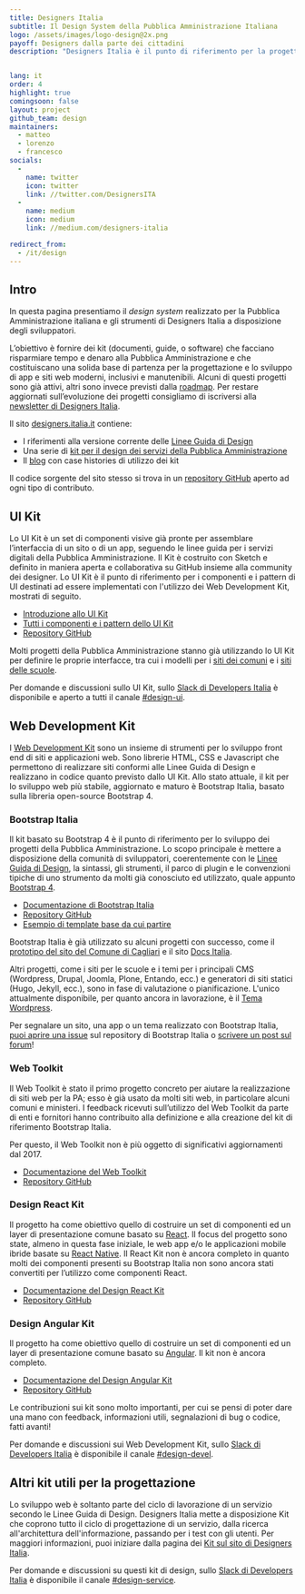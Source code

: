 ```yaml
---
title: Designers Italia
subtitle: Il Design System della Pubblica Amministrazione Italiana
logo: /assets/images/logo-design@2x.png
payoff: Designers dalla parte dei cittadini
description: "Designers Italia è il punto di riferimento per la progettazione dei servizi della Pubblica Amministrazione: linee guida, strumenti, un design system e una community di designer per favorire la collaborazione e promuovere il ruolo dello human-centered design nello sviluppo dei servizi pubblici."


lang: it
order: 4
highlight: true
comingsoon: false
layout: project
github_team: design
maintainers:
  - matteo
  - lorenzo
  - francesco
socials:
  -
    name: twitter
    icon: twitter
    link: //twitter.com/DesignersITA
  -
    name: medium
    icon: medium
    link: //medium.com/designers-italia

redirect_from:
  - /it/design
---
```


## Intro

In questa pagina presentiamo il *design system* realizzato per la Pubblica Amministrazione italiana e gli strumenti di Designers Italia a disposizione degli sviluppatori.

L’obiettivo è fornire dei kit (documenti, guide, o software) che facciano risparmiare tempo e denaro alla Pubblica Amministrazione e che costituiscano una solida base di partenza per la progettazione e lo sviluppo di app e siti web moderni, inclusivi e manutenibili. Alcuni di questi progetti sono già attivi, altri sono invece previsti dalla [roadmap](https://designers.italia.it/roadmap/). Per restare aggiornati sull’evoluzione dei progetti consigliamo di iscriversi alla [newsletter di Designers Italia](https://designers.italia.it/).

Il sito [designers.italia.it](https://designers.italia.it/) contiene:

* I riferimenti alla versione corrente delle [Linee Guida di Design](https://designers.italia.it/guide/)
* Una serie di [kit per il design dei servizi della Pubblica Amministrazione](https://designers.italia.it/kit/)
* Il [blog](https://designers.italia.it/blog/) con case histories di utilizzo dei kit

Il codice sorgente del sito stesso si trova in un [repository GitHub](https://github.com/italia/designers.italia.it) aperto ad ogni tipo di contributo.

## UI Kit
Lo UI Kit è un set di componenti visive già pronte per assemblare l’interfaccia di un sito o di un app, seguendo le linee guida per i servizi digitali della Pubblica Amministrazione. Il Kit è costruito con Sketch e definito in maniera aperta e collaborativa su GitHub insieme alla community dei designer. Lo UI Kit è il punto di riferimento per i componenti e i pattern di UI destinati ad essere implementati con l'utilizzo dei Web Development Kit, mostrati di seguito.

* [Introduzione allo UI Kit](https://designers.italia.it/kit/ui-kit/)
* [Tutti i componenti e i pattern dello UI Kit](https://invis.io/RJFGS2UC3HS)
* [Repository GitHub](https://github.com/italia/design-ui-kit)

Molti progetti della Pubblica Amministrazione stanno già utilizzando lo UI Kit per definire le proprie interfacce, tra cui i modelli per i [siti dei comuni](https://github.com/italia/design-comuni-prototipi) e i [siti delle scuole](https://github.com/italia/design-scuole-prototipi).

Per domande e discussioni sullo UI Kit, sullo [Slack di Developers Italia](https://slack.developers.italia.it/) è disponibile e aperto a tutti il canale [#design-ui](https://developersitalia.slack.com/messages/C9N62GX8E/).

## Web Development Kit
I [Web Development Kit](https://designers.italia.it/kit/web-development-kit/) sono un insieme di strumenti per lo sviluppo front end di siti e applicazioni web. Sono librerie HTML, CSS e Javascript che permettono di realizzare siti conformi alle Linee Guida di Design e realizzano in codice quanto previsto dallo UI Kit. Allo stato attuale, il kit per lo sviluppo web più stabile, aggiornato e maturo è Bootstrap Italia, basato sulla libreria open-source Bootstrap 4.

### Bootstrap Italia

Il kit basato su Bootstrap 4 è il punto di riferimento per lo sviluppo dei progetti della Pubblica Amministrazione. Lo scopo principale è mettere a disposizione della comunità di sviluppatori, coerentemente con le [Linee Guida di Design](https://docs.italia.it/italia/designers-italia/design-linee-guida-docs/), la sintassi, gli strumenti, il parco di plugin e le convenzioni tipiche di uno strumento da molti già conosciuto ed utilizzato, quale appunto [Bootstrap 4](https://getbootstrap.com/).

* [Documentazione di Bootstrap Italia](https://italia.github.io/bootstrap-italia/)
* [Repository GitHub](https://github.com/italia/bootstrap-italia)
* [Esempio di template base da cui partire](https://italia.github.io/bootstrap-italia/docs/esempi/template-vuoto/)

Bootstrap Italia è già utilizzato su alcuni progetti con successo, come il [prototipo del sito del Comune di Cagliari](https://italia.github.io/design-comuni-prototipi/) e il sito [Docs Italia](https://docs.italia.it/). 

Altri progetti, come i siti per le scuole e i temi per i principali CMS (Wordpress, Drupal, Joomla, Plone, Entando, ecc.) e generatori di siti statici (Hugo, Jekyll, ecc.), sono in fase di valutazione o pianificazione. L'unico attualmente disponibile, per quanto ancora in lavorazione, è il [Tema Wordpress](https://github.com/italia/design-wordpress-theme/).

Per segnalare un sito, una app o un tema realizzato con Bootstrap Italia, [puoi aprire una issue](https://github.com/italia/bootstrap-italia/issues) sul repository di Bootstrap Italia o [scrivere un post sul forum](https://forum.italia.it/c/design/esempi-linee-guida)!

### Web Toolkit

Il Web Toolkit è stato il primo progetto concreto per aiutare la realizzazione di siti web per la PA; esso è già usato da molti siti web, in particolare alcuni comuni e ministeri. I feedback ricevuti sull’utilizzo del Web Toolkit da parte di enti e fornitori hanno contribuito alla definizione e alla creazione del kit di riferimento Bootstrap Italia.

Per questo, il Web Toolkit non è più oggetto di significativi aggiornamenti dal 2017.

* [Documentazione del Web Toolkit](https://italia.github.io/design-web-toolkit/)
* [Repository GitHub](https://github.com/italia/design-web-toolkit)

### Design React Kit

Il progetto ha come obiettivo quello di costruire un set di componenti ed un layer di presentazione comune basato su [React](https://github.com/facebook/react/). Il focus del progetto sono state, almeno in questa fase iniziale, le web app e/o le applicazioni mobile ibride basate su [React Native](https://facebook.github.io/react-native/). Il React Kit non è ancora completo in quanto molti dei componenti presenti su Bootstrap Italia non sono ancora stati convertiti per l’utilizzo come componenti React.

* [Documentazione del Design React Kit](https://italia.github.io/design-react-kit/)
* [Repository GitHub](https://github.com/italia/design-react-kit)

### Design Angular Kit

Il progetto ha come obiettivo quello di costruire un set di componenti ed un layer di presentazione comune basato su [Angular](https://angular.io/). Il kit non è ancora completo.

* [Documentazione del Design Angular Kit](https://italia.github.io/design-angular-kit/)
* [Repository GitHub](https://github.com/italia/design-angular-kit)

Le contribuzioni sui kit sono molto importanti, per cui se pensi di poter dare una mano con feedback, informazioni utili, segnalazioni di bug o codice, fatti avanti!

Per domande e discussioni sui Web Development Kit, sullo [Slack di Developers Italia](https://slack.developers.italia.it/) è disponibile il canale [#design-devel](https://developersitalia.slack.com/messages/C7VPAUVB3/).

## Altri kit utili per la progettazione

Lo sviluppo web è soltanto parte del ciclo di lavorazione di un servizio secondo le Linee Guida di Design. Designers Italia mette a disposizione Kit che coprono tutto il ciclo di progettazione di un servizio, dalla ricerca all'architettura dell'informazione, passando per i test con gli utenti. Per maggiori informazioni, puoi iniziare dalla pagina dei [Kit sul sito di Designers Italia](https://designers.italia.it/kit/).

Per domande e discussioni su questi kit di design, sullo [Slack di Developers Italia](https://slack.developers.italia.it/) è disponibile il canale [#design-service](https://developersitalia.slack.com/messages/C9HKFKU9J/).

